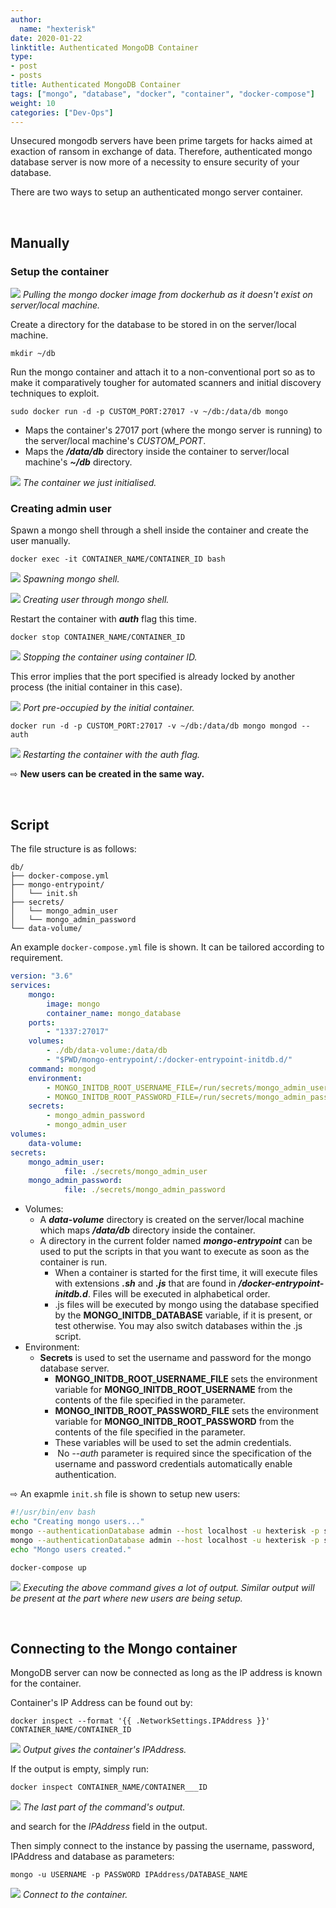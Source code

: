 ```yaml
---
author:
  name: "hexterisk"
date: 2020-01-22
linktitle: Authenticated MongoDB Container
type:
- post
- posts
title: Authenticated MongoDB Container
tags: ["mongo", "database", "docker", "container", "docker-compose"]
weight: 10
categories: ["Dev-Ops"]
---
```


Unsecured mongodb servers have been prime targets for hacks aimed at exaction of ransom in exchange of data. Therefore, authenticated mongo database server is now more of a necessity to ensure security of your database.

There are two ways to setup an authenticated mongo server container.

&nbsp;

## Manually

### Setup the container

![](/Authenticated_Mongodb/1_image.png)
_Pulling the mongo docker image from dockerhub as it doesn't exist on server/local machine._

Create a directory for the database to be stored in on the server/local machine.

`mkdir ~/db`

Run the mongo container and attach it to a non-conventional port so as to make it comparatively tougher for automated scanners and initial discovery techniques to exploit.

`sudo docker run -d -p CUSTOM_PORT:27017 -v ~/db:/data/db mongo`

*   Maps the container's 27017 port (where the mongo server is running) to the server/local machine's _CUSTOM\_PORT_.
*   Maps the _**/data/db**_ directory inside the container to server/local machine's _**~/db**_ directory.

![](/Authenticated_Mongodb/2_image.png)
_The container we just initialised._

### Creating admin user

Spawn a mongo shell through a shell inside the container and create the user manually.

`docker exec -it CONTAINER_NAME/CONTAINER_ID bash`

![](/Authenticated_Mongodb/3_image.png)
_Spawning mongo shell._

![](/Authenticated_Mongodb/7_image.png)
_Creating user through mongo shell._

Restart the container with _**auth**_ flag this time.

`docker stop CONTAINER_NAME/CONTAINER_ID`

![](/Authenticated_Mongodb/11_image.png)
_Stopping the container using container ID._

This error implies that the port specified is already locked by another process (the initial container in this case).

![](/Authenticated_Mongodb/8_image.png)
_Port pre-occupied by the initial container._

`docker run -d -p CUSTOM_PORT:27017 -v ~/db:/data/db mongo mongod --auth`

![](/Authenticated_Mongodb/10_image.png)
_Restarting the container with the _auth_ flag._

⇨  **New users can be created in the same way.**

&nbsp;

## Script

The file structure is as follows:

    db/
    ├── docker-compose.yml
    ├── mongo-entrypoint/
    │	└── init.sh
    ├── secrets/
    │	└── mongo_admin_user
    │	└── mongo_admin_password
    └── data-volume/


An example `docker-compose.yml` file is shown. It can be tailored according to requirement.

```yaml
version: "3.6"
services:
	mongo:
		image: mongo
		container_name: mongo_database
	ports:
		- "1337:27017"
	volumes:
		- ./db/data-volume:/data/db
		- "$PWD/mongo-entrypoint/:/docker-entrypoint-initdb.d/"
	command: mongod
	environment:
  		- MONGO_INITDB_ROOT_USERNAME_FILE=/run/secrets/mongo_admin_user
  		- MONGO_INITDB_ROOT_PASSWORD_FILE=/run/secrets/mongo_admin_password
	secrets:
  		- mongo_admin_password
  		- mongo_admin_user
volumes:
	data-volume:
secrets:
	mongo_admin_user:
      		file: ./secrets/mongo_admin_user
	mongo_admin_password:
      		file: ./secrets/mongo_admin_password
```

*   Volumes:
    *   A _**data-volume**_ directory is created on the server/local machine which maps _**/data/db**_ directory inside the container.
    *   A directory in the current folder named _**mongo-entrypoint**_ can be used to put the scripts in that you want to execute as soon as the container is run.
        *   When a container is started for the first time, it will execute files with extensions _**.sh**_ and _**.js**_ that are found in _**/docker-entrypoint-initdb.d**_. Files will be executed in alphabetical order.
        *   .js files will be executed by mongo using the database specified by the **MONGO\_INITDB\_DATABASE** variable, if it is present, or test otherwise. You may also switch databases within the .js script.
*   Environment:
    *   **Secrets** is used to set the username and password for the mongo database server.
        *   **MONGO\_INITDB\_ROOT\_USERNAME\_FILE** sets the environment variable for **MONGO\_INITDB\_ROOT\_USERNAME** from the contents of the file specified in the parameter.
        *   **MONGO\_INITDB\_ROOT\_PASSWORD\_FILE** sets the environment variable for **MONGO\_INITDB\_ROOT\_PASSWORD** from the contents of the file specified in the parameter.
        *   These variables will be used to set the admin credentials.
        *    No _\--auth_ parameter is required since the specification of the username and password credentials automatically enable authentication.

⇨  An exapmle `init.sh` file is shown to setup new users:

```bash
#!/usr/bin/env bash
echo "Creating mongo users..."
mongo --authenticationDatabase admin --host localhost -u hexterisk -p strongPassword tac --eval "db.createUser({user: 'normal', pwd: 'normal', roles: [{role: 'readWrite', db: 'tac'}]});"
mongo --authenticationDatabase admin --host localhost -u hexterisk -p strongPassword admin --eval "db.createUser({user: 'admin', pwd: 'pass', roles: [{role: 'userAdminAnyDatabase', db: 'admin'}]});"
echo "Mongo users created."
```

`docker-compose up`

![](/Authenticated_Mongodb/15_image.png)
_Executing the above command gives a lot of output. Similar output will be present at the part where new users are being setup._

&nbsp;

## Connecting to the Mongo container

MongoDB server can now be connected as long as the IP address is known for the container.

Container's IP Address can be found out by:

`docker inspect --format '{{ .NetworkSettings.IPAddress }}' CONTAINER_NAME/CONTAINER_ID`

![](/Authenticated_Mongodb/13_image.png)
_Output gives the container's IPAddress._

If the output is empty, simply run:

`docker inspect CONTAINER_NAME/CONTAINER___ID`

![](/Authenticated_Mongodb/14_image.png)
_The last part of the command's output._

and search for the _IPAddress_ field in the output.

Then simply connect to the instance by passing the username, password, IPAddress and database as parameters:

`mongo -u USERNAME -p PASSWORD IPAddress/DATABASE_NAME`

![](/Authenticated_Mongodb/12_image.png)
_Connect to the container._
